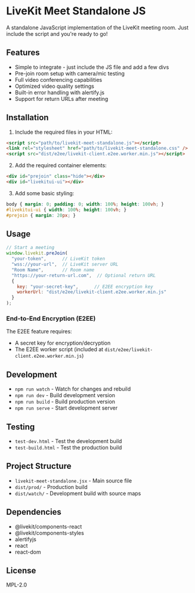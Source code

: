 # LiveKit Meet Standalone JS

A standalone JavaScript implementation of the LiveKit meeting room. Just include the script and you're ready to go!

## Features

- Simple to integrate - just include the JS file and add a few divs
- Pre-join room setup with camera/mic testing
- Full video conferencing capabilities
- Optimized video quality settings
- Built-in error handling with alertify.js
- Support for return URLs after meeting

## Installation

1. Include the required files in your HTML:
```html
<script src="path/to/livekit-meet-standalone.js"></script>
<link rel="stylesheet" href="path/to/livekit-meet-standalone.css" />
<script src="dist/e2ee/livekit-client.e2ee.worker.min.js"></script>
```

2. Add the required container elements:
```html
<div id="prejoin" class="hide"></div>
<div id="livekitui-ui"></div>
```

3. Add some basic styling:
```css
body { margin: 0; padding: 0; width: 100%; height: 100vh; }
#livekitui-ui { width: 100%; height: 100vh; }
#prejoin { margin: 20px; }
```

## Usage

```javascript
// Start a meeting
window.livekit.preJoin(
  "your-token",      // LiveKit token
  "wss://your-url",  // LiveKit server URL
  "Room Name",       // Room name
  "https://your-return-url.com",  // Optional return URL
  {
    key: "your-secret-key",      // E2EE encryption key
    workerUrl: "dist/e2ee/livekit-client.e2ee.worker.min.js"
  }
);
```

### End-to-End Encryption (E2EE)

The E2EE feature requires:
- A secret key for encryption/decryption
- The E2EE worker script (included at `dist/e2ee/livekit-client.e2ee.worker.min.js`)

## Development

- `npm run watch` - Watch for changes and rebuild
- `npm run dev` - Build development version
- `npm run build` - Build production version
- `npm run serve` - Start development server

## Testing

- `test-dev.html` - Test the development build
- `test-build.html` - Test the production build

## Project Structure

- `livekit-meet-standalone.jsx` - Main source file
- `dist/prod/` - Production build
- `dist/watch/` - Development build with source maps

## Dependencies

- @livekit/components-react
- @livekit/components-styles
- alertifyjs
- react
- react-dom

## License

MPL-2.0
